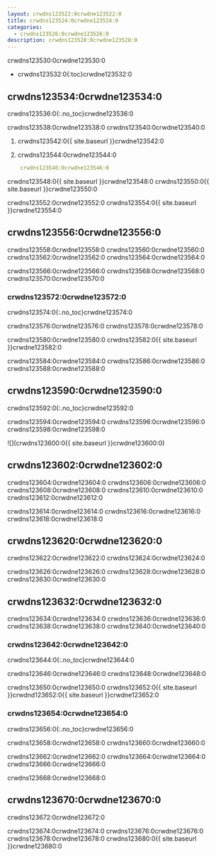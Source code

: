 ```yaml
---
layout: crwdns123522:0crwdne123522:0
title: crwdns123524:0crwdne123524:0
categories:
  - crwdns123526:0crwdne123526:0
description: crwdns123528:0crwdne123528:0
---
```

crwdns123530:0crwdne123530:0

* crwdns123532:0{:toc}crwdne123532:0

## crwdns123534:0crwdne123534:0

crwdns123536:0{:.no_toc}crwdne123536:0

crwdns123538:0crwdne123538:0 crwdns123540:0crwdne123540:0

1. crwdns123542:0{{ site.baseurl }}crwdne123542:0

2. crwdns123544:0crwdne123544:0

```yaml
    crwdns123546:0crwdne123546:0
```

crwdns123548:0{{ site.baseurl }}crwdne123548:0 crwdns123550:0{{ site.baseurl }}crwdne123550:0

crwdns123552:0crwdne123552:0 crwdns123554:0{{ site.baseurl }}crwdne123554:0

## crwdns123556:0crwdne123556:0

crwdns123558:0crwdne123558:0 crwdns123560:0crwdne123560:0 crwdns123562:0crwdne123562:0 crwdns123564:0crwdne123564:0

crwdns123566:0crwdne123566:0 crwdns123568:0crwdne123568:0 crwdns123570:0crwdne123570:0

### crwdns123572:0crwdne123572:0

crwdns123574:0{:.no_toc}crwdne123574:0

crwdns123576:0crwdne123576:0 crwdns123578:0crwdne123578:0

crwdns123580:0crwdne123580:0 crwdns123582:0{{ site.baseurl }}crwdne123582:0

crwdns123584:0crwdne123584:0 crwdns123586:0crwdne123586:0 crwdns123588:0crwdne123588:0

## crwdns123590:0crwdne123590:0

crwdns123592:0{:.no_toc}crwdne123592:0

crwdns123594:0crwdne123594:0 crwdns123596:0crwdne123596:0 crwdns123598:0crwdne123598:0

![](crwdns123600:0{{ site.baseurl }}crwdne123600:0)

## crwdns123602:0crwdne123602:0

crwdns123604:0crwdne123604:0 crwdns123606:0crwdne123606:0 crwdns123608:0crwdne123608:0 crwdns123610:0crwdne123610:0 crwdns123612:0crwdne123612:0

crwdns123614:0crwdne123614:0 crwdns123616:0crwdne123616:0 crwdns123618:0crwdne123618:0

## crwdns123620:0crwdne123620:0

crwdns123622:0crwdne123622:0 crwdns123624:0crwdne123624:0

crwdns123626:0crwdne123626:0 crwdns123628:0crwdne123628:0 crwdns123630:0crwdne123630:0

## crwdns123632:0crwdne123632:0

crwdns123634:0crwdne123634:0 crwdns123636:0crwdne123636:0 crwdns123638:0crwdne123638:0 crwdns123640:0crwdne123640:0

### crwdns123642:0crwdne123642:0

crwdns123644:0{:.no_toc}crwdne123644:0

crwdns123646:0crwdne123646:0 crwdns123648:0crwdne123648:0

crwdns123650:0crwdne123650:0 crwdns123652:0{{ site.baseurl }}crwdnd123652:0{{ site.baseurl }}crwdne123652:0

### crwdns123654:0crwdne123654:0

crwdns123656:0{:.no_toc}crwdne123656:0

crwdns123658:0crwdne123658:0 crwdns123660:0crwdne123660:0

crwdns123662:0crwdne123662:0 crwdns123664:0crwdne123664:0 crwdns123666:0crwdne123666:0

crwdns123668:0crwdne123668:0

## crwdns123670:0crwdne123670:0

crwdns123672:0crwdne123672:0

crwdns123674:0crwdne123674:0 crwdns123676:0crwdne123676:0 crwdns123678:0crwdne123678:0 crwdns123680:0{{ site.baseurl }}crwdne123680:0